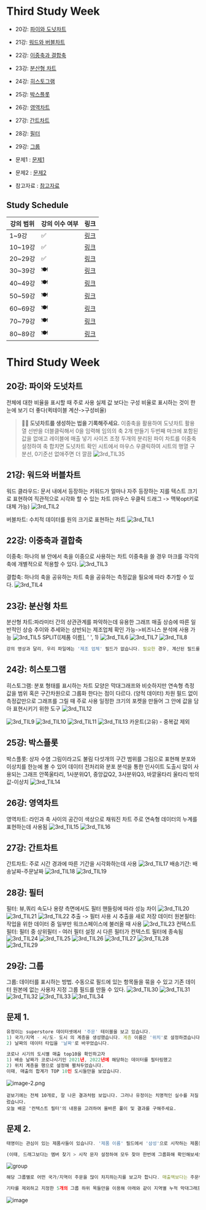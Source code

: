 # Third Study Week

- 20강: [파이와 도넛차트](#20강-파이와-도넛차트)

- 21강: [워드와 버블차트](#21강-워드와-버블차트)

- 22강: [이중축과 결합축](#22강-이중축과-결합축)

- 23강: [분산형 차트](#23강-분산형-차트)

- 24강: [히스토그램](#24강-히스토그램)

- 25강: [박스플롯](#25강-박스플롯)

- 26강: [영역차트](#26강-영역차트)

- 27강: [간트차트](#27강-간트차트)

- 28강: [필터](#28강-필터)

- 29강: [그룹](#29강-그룹)


- 문제1 : [문제1](#문제1)

- 문제2 : [문제2](#문제2)

- 참고자료 : [참고자료](#참고-자료)



## Study Schedule

| 강의 범위     | 강의 이수 여부 | 링크                                                                                                        |
|--------------|---------|-----------------------------------------------------------------------------------------------------------|
| 1~9강        |  ✅      | [링크](https://youtu.be/3ovkUe-TP1w?si=CRjj99Qm300unSWt)       |
| 10~19강      | ✅      | [링크](https://www.youtube.com/watch?v=AXkaUrJs-Ko&list=PL87tgIIryGsa5vdz6MsaOEF8PK-YqK3fz&index=75)       |
| 20~29강      | ✅      | [링크](https://www.youtube.com/watch?v=Qcl4l6p-gHM)      |
| 30~39강      | 🍽️      | [링크](https://www.youtube.com/watch?v=e6J0Ljd6h44&list=PL87tgIIryGsa5vdz6MsaOEF8PK-YqK3fz&index=55)       |
| 40~49강      | 🍽️      | [링크](https://www.youtube.com/watch?v=AXkaUrJs-Ko&list=PL87tgIIryGsa5vdz6MsaOEF8PK-YqK3fz&index=45)       |
| 50~59강      | 🍽️      | [링크](https://www.youtube.com/watch?v=AXkaUrJs-Ko&list=PL87tgIIryGsa5vdz6MsaOEF8PK-YqK3fz&index=35)       |
| 60~69강      | 🍽️      | [링크](https://www.youtube.com/watch?v=AXkaUrJs-Ko&list=PL87tgIIryGsa5vdz6MsaOEF8PK-YqK3fz&index=25)       |
| 70~79강      | 🍽️      | [링크](https://www.youtube.com/watch?v=AXkaUrJs-Ko&list=PL87tgIIryGsa5vdz6MsaOEF8PK-YqK3fz&index=15)       |
| 80~89강      | 🍽️      | [링크](https://www.youtube.com/watch?v=AXkaUrJs-Ko&list=PL87tgIIryGsa5vdz6MsaOEF8PK-YqK3fz&index=5)        |


<!-- 여기까진 그대로 둬 주세요-->
<!-- 이 안에 들어오는 텍스트는 주석입니다. -->

# Third Study Week

## 20강: 파이와 도넛차트
<!-- 파이와 도넛차트에 관해 배우게 된 점을 적어주세요 -->
전체에 대한 비율을 표시할 때 주로 사용
실제 값 보다는 구성 비율로 표시하는 것이 한눈에 보기 더 좋다(퀵테이블 계산->구성비율)

> **🧞‍♀️ 도넛차트를 생성하는 법을 기록해주세요.**
이중축을 활용하여 도넛차트 활용
열 선반을 더블클릭해서 0을 임력해 임의의 축 2개 만들기
두번째 마크에 포함된 값을 없애고 레이블에 매출 넣기 사이즈 조정 두개의 분리된 파이 차트를 이중축 설정하여 축 합치면 도넛차트 확인
시트에서 마우스 우클릭하여 시트의 행열 구분선, 0기준선 없애주면 더 깔끔
![3rd_TIL35](./img/3rd_TIL35.png)


## 21강: 워드와 버블차트
<!-- 워드와 버블차트에 관해 배우게 된 점을 적어주세요 -->
워드 클라우드: 문서 내에서 등장하는 키워드가 얼마나 자주 등장하는 지를 텍스트 크기로 표현하여 직관적으로 시각화 할 수 있는 차트
(마우스 우클릭 드래그 -> 맥북opt키로 대체 가능)
![3rd_TIL2](./img/3rd_TIL2.png)

버블차트: 수치적 데이터를 원의 크기로 표현하는 차트
![3rd_TIL1](./img/3rd_TIL1.png)

## 22강: 이중축과 결합축
<!-- 이중축과 결합축에 관해 배우게 된 점을 적어주세요 -->
이중축: 하나의 뷰 안에서 축을 이중으로 사용하는 차트
이중축을 쓸 경우 마크를 각각의 축에 개별적으로 적용할 수 있다.
![3rd_TIL3](./img/3rd_TIL3.png)

결합축: 하나의 축을 공유하는 차트
축을 공유하는 측정값을 필요에 따라 추가할 수 있다. 
![3rd_TIL4](./img/3rd_TIL4.png)


## 23강: 분산형 차트
<!-- 분산형 차트에 관해 배우게 된 점을 적어주세요 -->
분산형 차트:파라미터 간의 상관관계를 파악하는데 유용한 그래프
 매출 상승에 따른 일반적인 상승 추이와 추세와는 상반되는 제조업체 확인 가능->비즈니스 분석에 사용 가능
![3rd_TIL5](./img/3rd_TIL5.png)
SPLIT([제품 이름], ' ', 1)
![3rd_TIL6](./img/3rd_TIL6.png)
![3rd_TIL7](./img/3rd_TIL7.png)
![3rd_TIL8](./img/3rd_TIL8.png)
```js
강의 영상과 달리, 우리 파일에는 '제조 업체' 필드가 없습니다. 필요한 경우, 계산된 필드를 이용해 'SPLIT([제품 이름], ' ', 1)'를 '제조 업체'로 정의하시고 세부 정보에 놓아주세요.
```

## 24강: 히스토그램
<!-- 히스토그램에 관해 배우게 된 점을 적어주세요 -->
히스토그램: 분포 형태를 표시하는 차트
모양은 막대그래프와 비슷하지만 연속형 측정 값을 범위 혹은 구간차원으로 그룹화 한다는 점이 다르다. (양적 데이터)
차원 필드 없이 측정값만으로 그래프를 그릴 때 주로 사용
일정한 크기의 포켓을 만들어 그 안에 값을 담아 표현시키기 위한 도구
![3rd_TIL12](./img/3rd_TIL12.png)

![3rd_TIL9](./img/3rd_TIL9.png)
![3rd_TIL10](./img/3rd_TIL10.png)
![3rd_TIL11](./img/3rd_TIL11.png)
![3rd_TIL13](./img/3rd_TIL13.png)
카운트(고유) - 중복값 제외

## 25강: 박스플롯
<!-- 박스플롯에 관해 배우게 된 점을 적어주세요 -->
박스플롯: 상자 수염 그림이라고도 불림
다섯개의 구간 범위를 그림으로 표현해 분포와 이상치를 한눈에 볼 수 있어 데이터 전처리와 분포 분석을 통한 인사이트 도출시 많이 사용되는 그래프
안쪽울타리, 1사분위Q1, 중앙값Q2, 3사분위Q3, 바깥울타리
울타리 밖의 값-이상치
![3rd_TIL14](./img/3rd_TIL14.png)

## 26강: 영역차트
<!-- 영역차트에 관해 배우게 된 점을 적어주세요 -->
영역차트: 라인과 축 사이의 공간이 색상으로 채워진 차트
주로 연속형 데이터의 누계를 표현하는데 사용됨
![3rd_TIL15](./img/3rd_TIL15.png)
![3rd_TIL16](./img/3rd_TIL16.png)

## 27강: 간트차트
<!-- 간트차트에 관해 배우게 된 점을 적어주세요 -->
간트차트: 주로 시간 경과에 따른 기간을 시각화하는데 사용
![3rd_TIL17](./img/3rd_TIL17.png)
배송기간: 배송날짜-주문날짜
![3rd_TIL18](./img/3rd_TIL18.png)
![3rd_TIL19](./img/3rd_TIL19.png)

## 28강: 필터
<!-- 필터에 관해 배우게 된 점을 적어주세요 -->
필터: 뷰,쿼리 속도나 용량 측면에서도 필터 핸들링에 따라 성능 차이
![3rd_TIL20](./img/3rd_TIL20.png)
![3rd_TIL21](./img/3rd_TIL21.png)
![3rd_TIL22](./img/3rd_TIL22.png)
추출 -> 필터 사용 시 추출을 새로 저장
데이터 원본필터: 작업을 위한 데이터 중 일부만 워크스페이스에 불러올 때 사용
![3rd_TIL23](./img/3rd_TIL23.png)
컨텍스트 필터: 필터 중 상위필터 - 여러 필터 설정 시 다른 필터가 컨텍스트 필터에 종속됨
![3rd_TIL24](./img/3rd_TIL24.png)
![3rd_TIL25](./img/3rd_TIL25.png)
![3rd_TIL26](./img/3rd_TIL26.png)
![3rd_TIL27](./img/3rd_TIL27.png)
![3rd_TIL28](./img/3rd_TIL28.png)
![3rd_TIL29](./img/3rd_TIL29.png)

## 29강: 그룹
<!-- 그룹에 관해 배우게 된 점을 적어주세요 -->
그룹: 데이터를 표시하는 방법. 수동으로 필드에 있는 항목들을 묶을 수 있고 기존 데이터 원본에 없는 사용자 지정 그룹 필드를 만들 수 있다. 
![3rd_TIL30](./img/3rd_TIL30.png)
![3rd_TIL31](./img/3rd_TIL31.png)
![3rd_TIL32](./img/3rd_TIL32.png)
![3rd_TIL33](./img/3rd_TIL33.png)
![3rd_TIL34](./img/3rd_TIL34.png)

## 문제 1.

```js
유정이는 superstore 데이터셋에서 '주문' 테이블을 보고 있습니다.
1) 국가/지역 - 시/도- 도시 의 계층을 생성했습니다. 계층 이름은 '위치'로 설정하겠습니다.
2) 날짜의 데이터 타입을 '날짜'로 바꾸었습니다.

코로나 시기의 도시별 매출 top10을 확인하고자
1) 배송 날짜가 코로나시기인 2021년, 2022년에 해당하는 데이터를 필터링했고
2) 위치 계층을 행으로 설정해 펼쳐두었습니다.
이때, 매출의 합계가 TOP 10인 도시들만을 보았습니다.
```

![image-2.png](https://github.com/yousrchive/tableau/blob/main/study/img/1st%20study/image-4.png?raw=true)

```
겉보기에는 전체 10개로, 잘 나온 결과처럼 보입니다. 그러나 유정이는 치명적인 실수를 저질렀습니다.
오늘 배운 '컨텍스트 필터'의 내용을 고려하여 올바른 풀이 및 결과를 구해주세요.
```

<!-- DArt-B superstore가 아닌 개인 superstore 파일을 사용했다면 값이 다르게 표시될 수 있습니다.-->

## 문제 2.

```js
태영이는 관심이 있는 제품사들이 있습니다. '제품 이름' 필드에서 '삼성'으로 시작하는 제품들을 'Samsung group'으로, 'Apple'으로 시작하는 제품들을 'Apple group'으로, 'Canon'으로 시작하는 제품들을 'Canon group'으로, 'HP'로 시작하는 제품들을 'HP group', 'Logitech'으로 시작하는 제품들을 'Logitech group'으로 그룹화해서 보려고 합니다. 나머지는 기타로 설정해주세요. 이 그룹화를 명명하는 필드는 'Product Name Group'으로 설정해주세요.

(이때, 드래그보다는 멤버 찾기 > 시작 문자 설정하여 모두 찾아 한번에 그룹화해 확인해보세요.)
```

![group](https://github.com/yousrchive/BUSINESS-INTELLIGENCE-TABLEAU/blob/main/study/img/3rd%20study/%E1%84%89%E1%85%B3%E1%84%8F%E1%85%B3%E1%84%85%E1%85%B5%E1%86%AB%E1%84%89%E1%85%A3%E1%86%BA%202024-09-18%20%E1%84%8B%E1%85%A9%E1%84%92%E1%85%AE%204.33.47.png?raw=true)

```js
해당 그룹별로 어떤 국가/지역이 주문을 많이 차지하는지를 보고자 합니다. 매출액보다는 주문량을 보고 싶으므로, 주문Id의 카운트로 계산하겠습니다.

기타를 제외하고 지정한 5개의 그룹 하위 목들만을 이용해 아래와 같이 지역별 누적 막대그래프를 그려봐주세요.
```

![image](https://github.com/yousrchive/BUSINESS-INTELLIGENCE-TABLEAU/blob/main/study/img/3rd%20study/%E1%84%89%E1%85%B3%E1%84%8F%E1%85%B3%E1%84%85%E1%85%B5%E1%86%AB%E1%84%89%E1%85%A3%E1%86%BA%202024-09-18%20%E1%84%8B%E1%85%A9%E1%84%92%E1%85%AE%204.37.55.png?raw=true)
